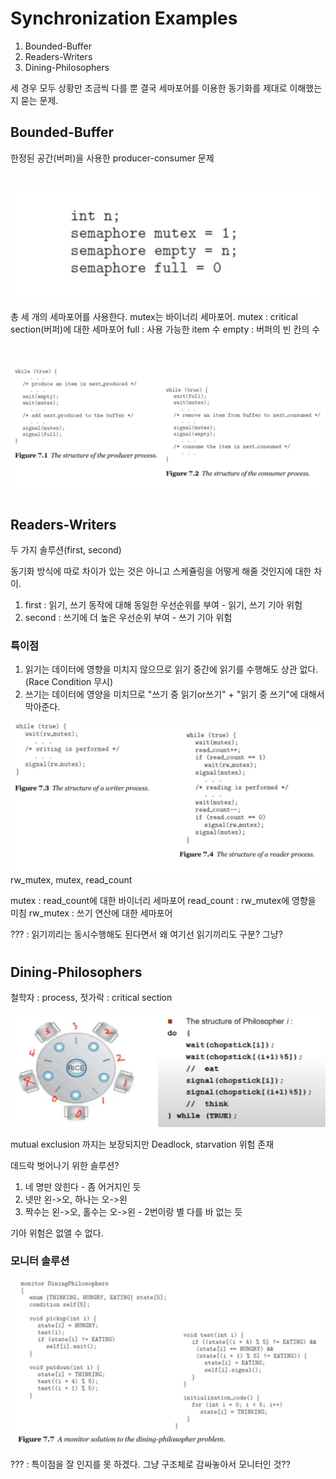 # Synchronization Examples 

1. Bounded-Buffer
2. Readers-Writers
3. Dining-Philosophers

세 경우 모두 상황만 조금씩 다를 뿐 결국 세마포어를 이용한 동기화를 제대로 이해했는지 묻는 문제.


## Bounded-Buffer
한정된 공간(버퍼)을 사용한 producer-consumer 문제

#

![boundedbufferinit](image/Chapter7.Synchronization_Examples/boundedbufferinit.JPG)

총 세 개의 세마포어를 사용한다. mutex는 바이너리 세마포어.
mutex : critical section(버퍼)에 대한 세마포어
full : 사용 가능한 item 수
empty : 버퍼의 빈 칸의 수

#

![boundedbuffercode](image/Chapter7.Synchronization_Examples/boundedbuffercode.JPG)

#
#


## Readers-Writers
두 가지 솔루션(first, second)

동기화 방식에 따로 차이가 있는 것은 아니고 스케쥴링을 어떻게 해줄 것인지에 대한 차이.
1. first : 읽기, 쓰기 동작에 대해 동일한 우선순위를 부여 - 읽기, 쓰기 기아 위험
2. second : 쓰기에 더 높은 우선순위 부여 - 쓰기 기아 위험

### 특이점
1. 읽기는 데이터에 영향을 미치지 않으므로 읽기 중간에 읽기를 수행해도 상관 없다. (Race Condition 무시)
2. 쓰기는 데이터에 영양을 미치므로 "쓰기 중 읽기or쓰기" + "읽기 중 쓰기"에 대해서 막아준다. 



![readerwritercode](image/Chapter7.Synchronization_Examples/readerwritercode.JPG)
rw_mutex, mutex, read_count

mutex : read_count에 대한 바이너리 세마포어
read_count : rw_mutex에 영향을 미침
rw_mutex : 쓰기 연산에 대한 세마포어

??? : 읽기끼리는 동시수행해도 된다면서 왜 여기선 읽기끼리도 구분? 그냥?

#
#
#


## Dining-Philosophers

철학자 : process,
젓가락 : critical section

![diningphilosopher](image/Chapter7.Synchronization_Examples/diningphilosopher.JPG)

mutual exclusion 까지는 보장되지만 Deadlock, starvation 위험 존재


데드락 벗어나기 위한 솔루션?
1. 네 명만 앉힌다 - 좀 어거지인 듯
2. 넷만 왼->오,  하나는 오->왼
3. 짝수는 왼->오, 홀수는 오->왼 - 2번이랑 별 다를 바 없는 듯

기아 위험은 없앨 수 없다.



### 모니터 솔루션

![diningphilosophermonitor](image/Chapter7.Synchronization_Examples/diningphilosophermonitor.JPG)

??? : 특이점을 잘 인지를 못 하겠다. 그냥 구조체로 감싸놓아서 모니터인 것??



